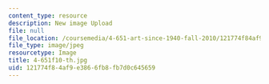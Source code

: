```yaml
---
content_type: resource
description: New image Upload
file: null
file_location: /coursemedia/4-651-art-since-1940-fall-2010/121774f84af9e3866fb8fb7d0c645659_4-651f10-th.jpg
file_type: image/jpeg
resourcetype: Image
title: 4-651f10-th.jpg
uid: 121774f8-4af9-e386-6fb8-fb7d0c645659
---
```

